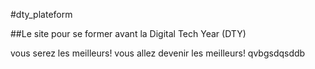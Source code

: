 #dty_plateform

##Le site pour se former avant la Digital Tech Year (DTY)

vous serez les meilleurs!
vous allez devenir les meilleurs!
qvbgsdqsddb

